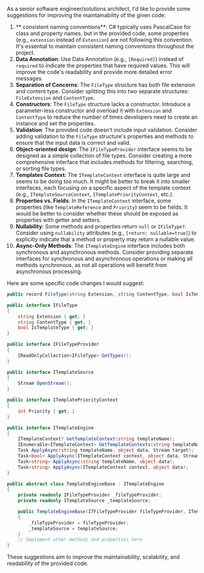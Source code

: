 As a senior software engineer/solutions architect, I'd like to provide some suggestions for improving the maintainability of the given code:

1. ** consistent naming conventions**: C# typically uses PascalCase for class and property names, but in the provided code, some properties (e.g., `extension` instead of `Extension`) are not following this convention. It's essential to maintain consistent naming conventions throughout the project.
2. **Data Annotation**: Use Data Annotation (e.g., `[Required]`) instead of `required` to indicate the properties that have required values. This will improve the code's readability and provide more detailed error messages.
3. **Separation of Concerns**: The `FileType` structure has both file extension and content type. Consider splitting this into two separate structures: `FileExtension` and `ContentType`.
4. **Constructors**: The `FileType` structure lacks a constructor. Introduce a parameter-less constructor and overload it with `Extension` and `ContentType` to reduce the number of times developers need to create an instance and set the properties.
5. **Validation**: The provided code doesn't include input validation. Consider adding validation to the `FileType` structure's properties and methods to ensure that the input data is correct and valid.
6. **Object-oriented design**: The `IFileTypeProvider` interface seems to be designed as a simple collection of file types. Consider creating a more comprehensive interface that includes methods for filtering, searching, or sorting file types.
7. **Templates Context**: The `ITemplateContext` interface is quite large and seems to be doing too much. It might be better to break it into smaller interfaces, each focusing on a specific aspect of the template context (e.g., `ITemplateSourceContext`, `ITemplatePriorityContext`, etc.).
8. **Properties vs. Fields**: In the `ITemplateContext` interface, some properties (like `TemplateReference` and `Priority`) seem to be fields. It would be better to consider whether these should be exposed as properties with getter and setters.
9. **Nullability**: Some methods and properties return `null` or `IFileType?`. Consider using `nullability` attributes (e.g., `[return: nullable=true]`) to explicitly indicate that a method or property may return a nullable value.
10. **Async-Only Methods**: The `ITemplateEngine` interface includes both synchronous and asynchronous methods. Consider providing separate interfaces for synchronous and asynchronous operations or making all methods synchronous, as not all operations will benefit from asynchronous processing.

Here are some specific code changes I would suggest:

```csharp
public record FileType(string Extension, string ContentType, bool IsTemplateType);
```

```csharp
public interface IFileType
{
    string Extension { get; }
    string ContentType { get; }
    bool IsTemplateType { get; }
}
```

```csharp
public interface IFileTypeProvider
{
    IReadOnlyCollection<IFileType> GetTypes();
}
```

```csharp
public interface ITemplateSource
{
    Stream OpenStream();
}
```

```csharp
public interface ITemplatePriorityContext
{
    int Priority { get; }
}
```

```csharp
public interface ITemplateEngine
{
    ITemplateContext? GetTemplateContext(string templateName);
    IEnumerable<ITemplateContext> GetTemplateContexts(string templateName);
    Task ApplyAsync(string templateName, object data, Stream target);
    Task<bool> ApplyAsync(ITemplateContext context, object data, Stream target);
    Task<string> ApplyAsync(string templateName, object data);
    Task<string> ApplyAsync(ITemplateContext context, object data);
}
```

```csharp
public abstract class TemplateEngineBase : ITemplateEngine
{
    private readonly IFileTypeProvider _fileTypeProvider;
    private readonly ITemplateSource _templateSource;

    public TemplateEngineBase(ITFileTypeProvider fileTypeProvider, ITemplateSource templateSource)
    {
        _fileTypeProvider = fileTypeProvider;
        _templateSource = templateSource;
    }
    // Implement other methods and properties here
}
```

These suggestions aim to improve the maintainability, scalability, and readability of the provided code.